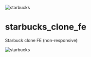 ![starbucks](https://user-images.githubusercontent.com/50013787/190357083-8b775427-7c46-436e-be5d-2ab982a3a274.png)
# starbucks_clone_fe
Starbuck clone FE (non-responsive) 


![starbucks](https://user-images.githubusercontent.com/50013787/189833671-4934ed22-48f9-4858-bd3e-6b208c5d4680.png)
